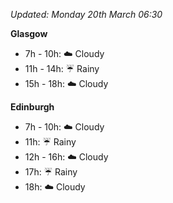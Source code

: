 *Updated: Monday 20th March 06:30*

**Glasgow**

* 7h - 10h: :cloud: Cloudy
* 11h - 14h: :umbrella: Rainy
* 15h - 18h: :cloud: Cloudy

**Edinburgh**

* 7h - 10h: :cloud: Cloudy
* 11h: :umbrella: Rainy
* 12h - 16h: :cloud: Cloudy
* 17h: :umbrella: Rainy
* 18h: :cloud: Cloudy

